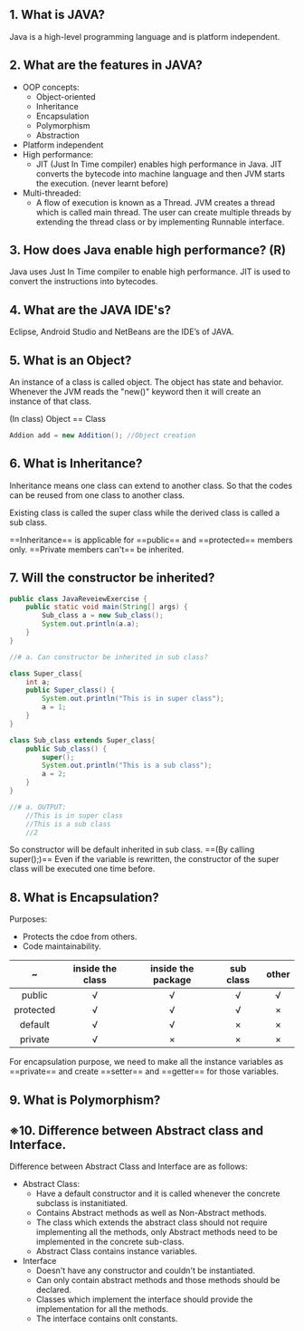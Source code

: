 ## 1. What is JAVA?
Java is a high-level programming language and is platform independent.

## 2. What are the features in JAVA?
- OOP concepts:
    - Object-oriented
    - Inheritance
    - Encapsulation
    - Polymorphism
    - Abstraction
- Platform independent
- High performance: 
    - JIT (Just In Time compiler) enables high performance in Java. JIT converts the bytecode into machine language and then JVM starts the execution. (never learnt before)
- Multi-threaded:
    - A flow of execution is known as a Thread. JVM creates a thread which is called main thread. The user can create multiple threads by extending the thread class or by implementing Runnable interface.

## 3. How does Java enable high performance? (R)
Java uses Just In Time compiler to enable high performance. JIT is used to convert the instructions into bytecodes.

## 4. What are the JAVA IDE's?
Eclipse, Android Studio and NetBeans are the IDE’s of JAVA.

## 5. What is an Object?
An instance of a class is called object. The object has state and behavior.
Whenever the JVM reads the "new()" keyword then it will create an instance of that class.

(In class) Object == Class
```java
Addion add = new Addition(); //Object creation
```

## 6. What is Inheritance?
Inheritance means one class can extend to another class. So that the codes can be reused from one class to another class.

Existing class is called the super class while the derived class is called a sub class.

==Inheritance== is applicable for ==public== and ==protected== members only. ==Private members can't== be inherited.

## 7. Will the constructor be inherited?
```java
public class JavaReveiewExercise {
    public static void main(String[] args) {
        Sub_class a = new Sub_class();
        System.out.println(a.a);
    }
}

//# a. Can constructor be inherited in sub class?

class Super_class{
    int a;
    public Super_class() {
        System.out.println("This is in super class");
        a = 1;
    }
}

class Sub_class extends Super_class{
    public Sub_class() {
        super();
        System.out.println("This is a sub class");
        a = 2;
    }
}

//# a. OUTPUT:
    //This is in super class
    //This is a sub class
    //2
```
So constructor will be default inherited in sub class. ==(By calling super();)== Even if the variable is rewritten, the constructor of the super class will be executed one time before.

## 8. What is Encapsulation?
Purposes:
- Protects the cdoe from others.
- Code maintainability.

~ | inside the class | inside the package | sub class | other
:-:|:-:|:-:|:-:|:-:
public | √ | √ | √ | √
protected | √ | √ | √ | ×
default | √ | √ | × | ×
private | √ | × | × | ×

For encapsulation purpose, we need to make all the instance variables as ==private== and create ==setter== and ==getter== for those variables.

## 9. What is Polymorphism?


## ※10. Difference between Abstract class and Interface.
Difference between Abstract Class and Interface are as follows:
- Abstract Class:
    - Have a default constructor and it is called whenever the concrete subclass is instanitiated.
    - Contains Abstract methods as well as Non-Abstract methods.
    - The class which extends the abstract class should not require implementing all the methods, only Abstract methods need to be implemented in the concrete sub-class.
    - Abstract Class contains instance variables.
- Interface
    - Doesn't have any constructor and couldn't be instantiated.
    - Can only contain abstract methods and those methods should be declared.
    - Classes which implement the interface should provide the implementation for all the methods.
    - The interface contains onlt constants.